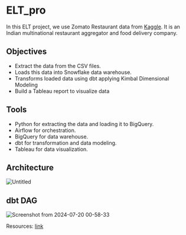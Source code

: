 # ELT_pro

In this ELT project, we use Zomato Restaurant data from <a href="https://www.kaggle.com/datasets/anas123siddiqui/zomato-database?select=orders.csv" target="_blank">Kaggle</a>. It is an Indian multinational restaurant aggregator and food delivery company.

## Objectives
<ul>
    <li>Extract the data from the CSV files.</li>
    <li>Loads this data into Snowflake data warehouse.</li>
    <li>Transforms loaded data using dbt applying Kimbal Dimensional Modeling</li>
    <li>Build a Tableau report to visualize data</li>
</ul>

## Tools
<ul>
    <li>Python for extracting the data and loading it to BigQuery.</li>
    <li>Airflow for orchestration.</li>
    <li>BigQuery for data warehouse.</li>
    <li>dbt for transformation and data modeling.</li>
    <li>Tableau for data visualization.</li>
</ul>

## Architecture
![Untitled](https://github.com/user-attachments/assets/4cedc70d-0c5f-457e-befd-c955c73b8025)

## dbt DAG
![Screenshot from 2024-07-20 00-58-33](https://github.com/user-attachments/assets/43830fdf-f6ca-424a-b0c1-23e5f79588ad)



Resources:
<a href="https://github.com/kayazay/zomato-restaurant-analytics/tree/main" target="_blank">link</a>
